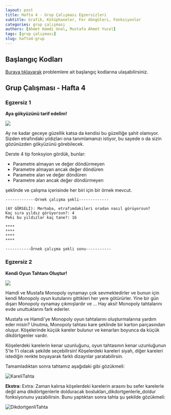 ```yaml
---
layout: post
title: Hafta 4 - Grup Çalışması Egzersizleri
subtitle: Grafik, Kütüphaneler, For döngüleri, Fonksiyonlar
categories: grup çalışması
authors: [Ahmet Hamdi Unal, Mustafa Ahmet Yucel]
tags: [grup çalışması]
slug: hafta4-grup
---
```


## Başlangıç Kodları
[Buraya tıklayarak](https://drive.google.com/uc?id=1vI7dmcRr7HG_2_YEHExRt7qMdINldrql) problemlere ait başlangıç kodlarına ulaşabilirsiniz.

## Grup Çalışması - Hafta 4

### Egzersiz 1

**Aya gökyüzünü tarif edelim!**

![](https://c.wallhere.com/photos/5e/bd/nature_night_sky_stars_lake_reflection_Eberhard_Grossgasteiger-2049425.jpg!d)

Ay ne kadar geceye güzellik katsa da kendisi bu güzelliğe şahit olamıyor.
Sizden etrafındaki yıldızları ona tanımlamanızı istiyor,
bu sayede o da sizin gözünüzden gökyüzünü görebilecek.

Derste 4 tip fonksyion gördük, bunlar:
- Parametre almayan ve değer döndürmeyen
- Parametre almayan ancak değer döndüren
- Parametre alan ve değer döndüren
- Parametre alan ancak değer döndürmeyen

şeklinde ve çalışma içerisinde her biri için bir örnek mevcut.
```
-------------Örnek çalışma şekli-------------

(AY GÖRSELİ): Merhaba, etrafımdakileri oradan nasıl görüyorsun?
Kaç sıra yıldız görüyorsun?: 4
Peki bu yıldızlar kaç tane?: 16

****
****
****
****

-----------Örnek çalışma şekli sonu-----------

```

### Egzersiz 2

**Kendi Oyun Tahtanı Oluştur!**

![](https://drive.google.com/uc?id=1NYz5VpDw3mIjYxcBZYeFCIK7YxQ4H9W6)

Hamdi ve Mustafa Monopoly oynamayı çok sevmektedirler ve bunun için kendi Monopoly oyun kutularını gittikleri her yere götürürler. Yine bir gün dışarı Monopoly oynamay çıkmışlardır ve ... Hay aksi! Monopoly tahtalarını evde unuttuklarını fark ederler.

Mustafa ve Hamdi'ye Monopoly oyun tahtalarını oluşturmalarına yardım eder misin? Unutma, Monopoly tahtası kare şeklinde bir karton parçasından oluşur. Köşelerinde küçük kareler bulunur ve kenarları boyunca da küçük dikdörtgenler vardır.

Köşelerdeki karelerin kenar uzunluğunu, oyun tahtasının kenar uzunluğunun 5'te 1'i olacak şekilde seçebilirsin! Köşelerdeki kareleri siyah, diğer kareleri istediğin renkte boyayarak farklı dizaynlar yaratabilirsin.

Tamamladıktan sonra tahtamız aşağıdaki gibi gözükmeli:

![KareliTahta](https://drive.google.com/uc?id=1SD4geDG5D9wzTuY5D8mH3F-HmlkjHemp)

**Ekstra:** 
Extra: Zaman kalırsa köşelerdeki karelerin arasını bu sefer karelerle değil ama dikdörtgenlerle dolduracak boslukları_dikdortgenlerle_doldur fonksiyonunu yazabilirsin. Bunu yaptıktan sonra tahta şu şekilde gözükmeli:

![DikdortgenliTahta](https://drive.google.com/uc?id=1KjTnjdifjCa488CA-hVDcANdv6ujRAU9)

